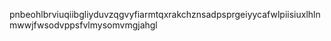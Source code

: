 pnbeohlbrviuqiibgliyduvzqgvyfiarmtqxrakchznsadpsprgeiyycafwlpiisiuxlhlnmwwjfwsodvppsfvlmysomvmgjahgl